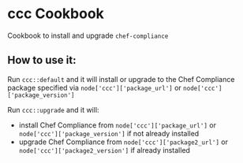 ccc Cookbook
==============================
Cookbook to install and upgrade `chef-compliance`


How to use it:
------------
Run `ccc::default` and it will install or upgrade to the Chef Compliance package specified via `node['ccc']['package_url']` or `node['ccc']['package_version']`

Run `ccc::upgrade` and it will:
* install Chef Compliance from `node['ccc']['package_url']` or `node['ccc']['package_version']` if not already installed
* upgrade Chef Compliance from `node['ccc']['package2_url']` or `node['ccc']['package2_version']` if already installed
